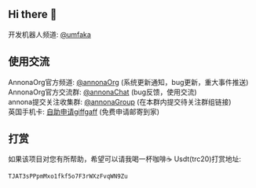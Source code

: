 ## Hi there 👋
开发机器人频道: [@umfaka](https://t.me/umfaka)

## 使用交流

AnnonaOrg官方频道: [@annonaOrg](https://t.me/annonaOrg) (系统更新通知，bug更新，重大事件推送)  
AnnonaOrg官方交流群: [@annonaChat](https://t.me/annonaChat) (bug反馈，使用交流)    
annona提交关注收集群: [@annonaGroup](https://t.me/annonaGroup) (在本群内提交待关注群组链接)  
英国手机卡: [自助申请giffgaff](https://www.giffgaff.com/orders/affiliate/info000_1707291927622) (免费申请邮寄到家)

## 打赏
如果该项目对您有所帮助，希望可以请我喝一杯咖啡☕️
Usdt(trc20)打赏地址: 
```
TJAT3sPPpmMxo1fkf5o7F3rWXzFvqWN9Zu
```


<!--

**Here are some ideas to get you started:**

🙋‍♀️ A short introduction - what is your organization all about?
🌈 Contribution guidelines - how can the community get involved?
👩‍💻 Useful resources - where can the community find your docs? Is there anything else the community should know?
🍿 Fun facts - what does your team eat for breakfast?
🧙 Remember, you can do mighty things with the power of [Markdown](https://docs.github.com/github/writing-on-github/getting-started-with-writing-and-formatting-on-github/basic-writing-and-formatting-syntax)
-->
